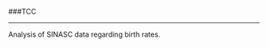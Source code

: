 
###TCC

------------------------------------------------------

Analysis of SINASC data regarding birth rates.
